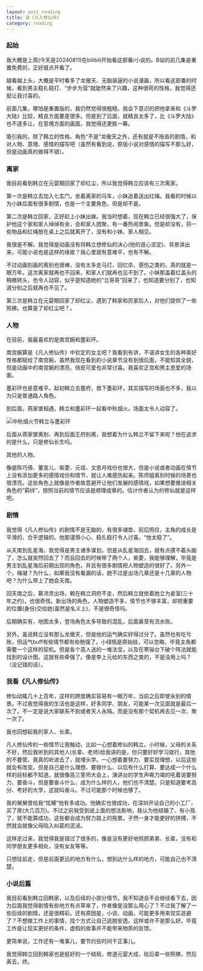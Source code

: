 ```yaml
---
layout: post_reading
title: 读《凡人修仙传》
category: reading
---
```


### 起始

我大概是上周(今天是20240811)在bilibili开始看这部番/小说的。B站的前几集是重置免费的，正好就点开看了。

越看越上头，大概是平时看多了龙傲天、无脑装逼的小说漫画，所以看这部番的时候，看到男主稳扎稳打、“步步为营”就陡然来了兴趣，这种很苟的性格，我觉得还挺让我讨喜的。

前面几集，哪怕是重置版的，我仍然觉得很粗糙，我会下意识的把他拿来和《斗罗大陆》比较，精良方面要差很多。但是到了后面，就精良太多了，比《斗罗大陆》也不遑多让，在意境方面的画面，我觉得还更胜一筹。

吸引我的，除了韩立的性格、角色“不是”龙傲天之外，还有就是不拖沓的剧情，和对人物、意境、感情的描写吧（虽然有看到说，原版小说对感情的描写不那么好，但是动画真的做得不错）。

### 离家

我目前看到韩立在元婴期回家了却红尘，所以我觉得韩立应该有三次离家。

第一次是韩立去加入七玄门，坐着离家的马车，小妹追着送出红绳。我看的时候以为小妹后面有很多剧情，也是一个主要角色，但是却不是。

第二次是韩立回家，正好赶上小妹出嫁。我当时想着，现在韩立已经很强大了，保护他这个家和家人绰绰有余，会和家人团聚，有一番热闹景象。但是却没有，将一些物品和红绳放在桌上之后就离开了，没有和小妹、家人相见。

我很是不解。我觉得是动画没有将韩立想修仙的决心(他的道心坚定)、背景讲出来，可能小说也是这样的缘故？我心里就有意难平，也有不解。

不过动画刻画的离别也很棒，没有太多走马灯、回忆杀、感伤之类的，真的就是一眼万年。这次离家就再也不回来，和家人们就再也见不到了。小妹那盖着红盖头的稍微转头，也令人动容，似乎是知道她的“立哥哥”回来了，也知道要分别了，也知道分别之后就再也不见了。

第三次是韩立在元婴期回家了却红尘，遇到了韩家和厉家后人，对他们提供了一些照拂。也算是了却红尘吧？。

### 人物

在目前，我最喜欢的是南宫婉和墨彩环。

南宫婉算是《凡人修仙传》中钦定的女主吧？我看到有讲，不语讲女生的各种美好性格都赋给了南宫婉，虽然我现在看到的小说章节没有到很后面，不能知其全貌，但是动画中的南宫婉的漂亮、俏皮可爱也非常讨喜。我喜欢正宫和男主恩爱的场面。

墨彩环也是意难平。起初韩立去墨府，救下墨彩环，其实描写的场面也不多，我以为只是普通路人角色。

到后面，燕家堡相遇，韩立和墨彩环一起看中秋烟火。场面太令人动容了。

![中秋烟火节韩立与墨彩环](https://blogcdn.qihope.com/github-reading-pic/2024-08-11-FanRenXiuXianZhuan-1.png)

后面从燕家堡离别、再到后面王府别离，我想着为什么韩立不留下来呢？他在追求的是什么，只是修仙长生吗。

其他的人物。

像是陈巧倩、董宣儿、紫菱、元瑶、文思月戏份也很大，但是小说或者动画在情节上没有添加更多的感情戏份和情节，就让人难感伤起来。陈师姐离别时候的场景也很漂亮。这些角色上就像是作者故意避开让他们发展的感情戏，如果想要推进相关角色的“羁绊”，按照当前的情节应该是顺理成章的。估计作者认为的修仙就是这样吧。

### 剧情

我觉得《凡人修仙传》的剧情不是无脑的，有很多铺垫、前后照应，主角的成长是平滑的、合乎逻辑的。他那谨慎小心、稳扎稳打令人讨喜。“他太稳了”。

从天南到乱星海，我觉得是男主诸多谋划。但是从乱星海回去，就有点摸不着头脑了，怎么就突然回去了？而且回去的时候带了两个人，紫菱，我能够理解，毕竟是男主到乱星海后前期出现的角色，并且有很多剧情把人物塑造的很好了。另外一个，梅凝？为什么，如果我没有看漏的话，她不过是出场几章还是十几章的人物吧？为什么带上了她会天南。

回天南之后，慕沛灵出场，赖在韩立洞府不走，然后韩立就依着她立为妾室(三十年之约)，也很奇怪。新出场的角色，人物塑造不多，情节也不够丰富，却把重要的位置(身份)交给她(虽然是名义上)，不是很奇怪吗。

后期确实有，地图太多，登场角色太多导致的混乱，后面甚至有流水账。

另外，虽说韩立没有那么龙傲天，但是他的运气确实好得过分了。虽然也有吃亏账，但运气buff有些情节都有些勉强了。小绿瓶是原始挂，可以忽略，毕竟主角都需要一个这样的契机。但是各个高人送的一堆法宝，以及在寒骊台下破个阵法就能找到的设计图，这就有些牵强了。像是李上元给的东西之类的，不是没用上吗？（没记错的话）。

### 我看《凡人修仙传》

修仙动辄几十上百年，这样的跨度确实容易有一眼万年，当前之后即使永别的情景。不过我觉得我的生活也是这样，好多同学、朋友，可能某一次见面就是最后一次了。不一定是说大家联系不到或者天人永隔。而是没有那个契机再去见一次、聚一次了。

我也回想起我的家人、长辈。

凡人修仙传的一些情节让我触动，比如一心想着修仙的韩立。小时候，父母的关系不好，然后我听到的其他人(长辈、老师)给我讲的是，你只要好好学习就行，其他的不要管。我真的听进去了，就埋头学。一心想着要努力、要实现理想，以后这些就会有改变。但是自己是什么理想、要做什么、以后有什么打算、要达成一个什么样的目标都不知道。就很像高三誓师大会上，演讲台的学生声嘶力竭的吼着说要努力、要奋斗，但是要奋斗什么、成为什么样的人，他们也不清楚。只是知道要考高分、考好的大学，这就叫奋斗。不过可能那个时候也够了。

我的舅舅曾给我“炫耀”他有多成功。他确实也很成功，在深圳开设自己的小工厂，买了房(大几百万)。不过之前我受到说上面的想法影响，我认为他结婚了、有小孩了，就不能算成功，这些都会成为努力路上的拖累。孑然一身才能更好的拼搏，不然就会就像父母陷入纠葛的泥淖。

这样走过来，我觉得我是错过了很多的，像是没有更好地照顾弟弟、长辈，没有和同学朋友更多相处，没有女友等等。

只想往前走，但是前面更远的地方有什么，想到达什么样的地方，可能自己也不清楚。

### 小说后篇

我目前看到韩立回韩家，以及后续的小部分情节。我不知道会不会继续看下去，因为后面我觉得剧情有些地方有点草率了，作者像是没那么用心了？不过我了解了一些后续的剧情，还是很精彩。还有原因是，小说、动画，可能更多用来现实逃避了？不想做工作上的事情，找个方式让自己逃脱安逸。这样或许不是那么好。毕竟工作是让现实更好的条件，虚假的故事并不能带来物质的反馈。

更简单说，工作还有一堆事儿，要节约些时间干正事儿。

我觉得韩立回到韩家也是挺好的一个结局，修道元婴大成，给后辈一些照拂，然后离去，终。

